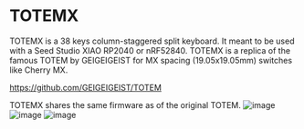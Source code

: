 # TOTEMX
TOTEMX is a 38 keys column-staggered split keyboard. It meant to be used with a Seed Studio XIAO RP2040 or nRF52840.
TOTEMX is a replica of the famous TOTEM by GEIGEIGEIST for MX spacing (19.05x19.05mm) switches like Cherry MX.

https://github.com/GEIGEIGEIST/TOTEM

TOTEMX shares the same firmware as of the original TOTEM.
![image](https://github.com/user-attachments/assets/faf96995-329f-4ccc-a18b-41bc1e051621)
![image](https://github.com/user-attachments/assets/07bf5167-183c-4210-ac3a-c4c7e1b1413d)
![image](https://github.com/user-attachments/assets/998607a0-08ef-482d-9c61-6769ba8d1e79)
